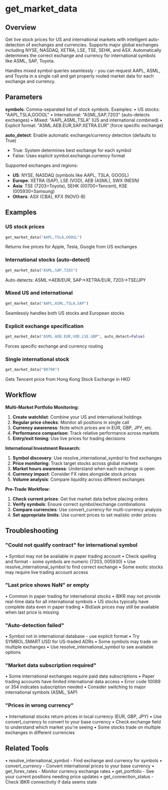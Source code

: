 # get_market_data

## Overview
Get live stock prices for US and international markets with intelligent auto-detection of exchanges and currencies.
Supports major global exchanges including NYSE, NASDAQ, XETRA, LSE, TSE, SEHK, and ASX.
Automatically determines the correct exchange and currency for international symbols like ASML, SAP, Toyota.

Handles mixed symbol queries seamlessly - you can request AAPL, ASML, and Toyota in a single call 
and get properly routed market data for each exchange and currency.

## Parameters

**symbols**: Comma-separated list of stock symbols. Examples:
• US stocks: "AAPL,TSLA,GOOGL"
• International: "ASML,SAP,7203" (auto-detects exchanges)
• Mixed: "AAPL,ASML,TSLA" (US and international combined)
• Explicit format: "ASML.AEB.EUR,SAP.XETRA.EUR" (force specific exchange)

**auto_detect**: Enable automatic exchange/currency detection (defaults to True)
- True: System determines best exchange for each symbol
- False: Uses explicit symbol.exchange.currency format

Supported exchanges and regions:
- **US**: NYSE, NASDAQ (symbols like AAPL, TSLA, GOOGL)
- **Europe**: XETRA (SAP), LSE (VOD), AEB (ASML), SWX (NESN)
- **Asia**: TSE (7203=Toyota), SEHK (00700=Tencent), KSE (005930=Samsung)
- **Others**: ASX (CBA), KFX (NOVO-B)

## Examples

### US stock prices
```python
get_market_data("AAPL,TSLA,GOOGL")
```
Returns live prices for Apple, Tesla, Google from US exchanges

### International stocks (auto-detect)
```python
get_market_data("ASML,SAP,7203")
```
Auto-detects: ASML→AEB/EUR, SAP→XETRA/EUR, 7203→TSE/JPY

### Mixed US and international
```python
get_market_data("AAPL,ASML,TSLA,SAP")
```
Seamlessly handles both US stocks and European stocks

### Explicit exchange specification
```python
get_market_data("ASML.AEB.EUR,VOD.LSE.GBP", auto_detect=False)
```
Forces specific exchange and currency routing

### Single international stock
```python
get_market_data("00700")
```
Gets Tencent price from Hong Kong Stock Exchange in HKD

## Workflow

**Multi-Market Portfolio Monitoring:**

1. **Create watchlist**: Combine your US and international holdings
2. **Regular price checks**: Monitor all positions in single call
3. **Currency awareness**: Note which prices are in EUR, GBP, JPY, etc.
4. **Performance comparison**: Track relative performance across markets
5. **Entry/exit timing**: Use live prices for trading decisions

**International Investment Research:**
1. **Symbol discovery**: Use resolve_international_symbol to find exchanges
2. **Price monitoring**: Track target stocks across global markets
3. **Market hours awareness**: Understand when each exchange is open
4. **Currency impact**: Consider FX rates alongside stock prices
5. **Volume analysis**: Compare liquidity across different exchanges

**Pre-Trade Workflow:**
1. **Check current prices**: Get live market data before placing orders
2. **Verify symbols**: Ensure correct symbol/exchange combinations
3. **Compare currencies**: Use convert_currency for multi-currency analysis
4. **Set appropriate limits**: Use current prices to set realistic order prices

## Troubleshooting

### "Could not qualify contract" for international symbol
• Symbol may not be available in paper trading account
• Check spelling and format - some symbols are numeric (7203, 005930)
• Use resolve_international_symbol to find correct exchange
• Some exotic stocks may require live trading account access

### "Last price shows NaN" or empty
• Common in paper trading for international stocks
• IBKR may not provide real-time data for all international symbols
• US stocks typically have complete data even in paper trading
• Bid/ask prices may still be available when last price is missing

### "Auto-detection failed"
• Symbol not in international database - use explicit format
• Try SYMBOL.SMART.USD for US-traded ADRs
• Some symbols may trade on multiple exchanges
• Use resolve_international_symbol to see available options

### "Market data subscription required"
• Some international exchanges require paid data subscriptions
• Paper trading accounts have limited international data access
• Error code 10089 or 354 indicates subscription needed
• Consider switching to major international symbols (ASML, SAP)

### "Prices in wrong currency"
• International stocks return prices in local currency (EUR, GBP, JPY)
• Use convert_currency to convert to your base currency
• Check exchange field to understand which market you're seeing
• Some stocks trade on multiple exchanges in different currencies

## Related Tools
• resolve_international_symbol - Find exchange and currency for symbols
• convert_currency - Convert international prices to your base currency
• get_forex_rates - Monitor currency exchange rates
• get_portfolio - See your current positions needing price updates
• get_connection_status - Check IBKR connectivity if data seems stale
